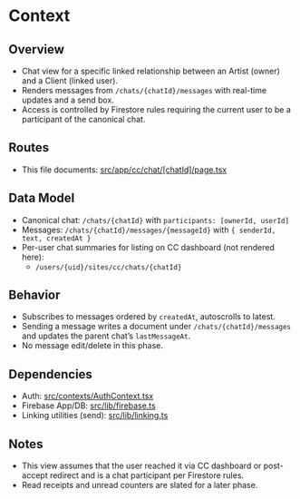 # Context

## Overview
- Chat view for a specific linked relationship between an Artist (owner) and a Client (linked user).
- Renders messages from `/chats/{chatId}/messages` with real-time updates and a send box.
- Access is controlled by Firestore rules requiring the current user to be a participant of the canonical chat.

## Routes
- This file documents: [src/app/cc/chat/[chatId]/page.tsx](src/app/cc/chat/[chatId]/page.tsx)

## Data Model
- Canonical chat: `/chats/{chatId}` with `participants: [ownerId, userId]`
- Messages: `/chats/{chatId}/messages/{messageId}` with `{ senderId, text, createdAt }`
- Per-user chat summaries for listing on CC dashboard (not rendered here):
  - `/users/{uid}/sites/cc/chats/{chatId}`

## Behavior
- Subscribes to messages ordered by `createdAt`, autoscrolls to latest.
- Sending a message writes a document under `/chats/{chatId}/messages` and updates the parent chat’s `lastMessageAt`.
- No message edit/delete in this phase.

## Dependencies
- Auth: [src/contexts/AuthContext.tsx](src/contexts/AuthContext.tsx)
- Firebase App/DB: [src/lib/firebase.ts](src/lib/firebase.ts)
- Linking utilities (send): [src/lib/linking.ts](src/lib/linking.ts)

## Notes
- This view assumes that the user reached it via CC dashboard or post-accept redirect and is a chat participant per Firestore rules.
- Read receipts and unread counters are slated for a later phase.